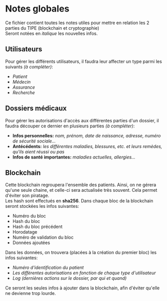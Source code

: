 # Notes globales
Ce fichier contient toutes les notes utiles pour mettre en relation les 2 parties du TIPE (blockchain et cryptographie)  
Seront notées en _italique_ les nouvelles infos.


## Utilisateurs
Pour gérer les différents utilisateurs, il faudra leur affecter un type parmi les suivants _(à compléter)_:

* _Patient_
* _Médecin_
* _Assurance_
* _Recherche_


## Dossiers médicaux
Pour gérer les autorisations d'accès aux différentes parties d'un dossier, il faudra découper ce dernier en plusieurs parties _(à compléter)_:

* __Infos personnelles:__ _nom, prénom, date de naissance, adresse, numéro de sécurité sociale..._
* __Antécédents:__ _les différentes maladies, blessures, etc. et leurs remèdes, qu'ils aient réussi ou pas_
* __Infos de santé importantes:__ _maladies actuelles, allergies..._




## Blockchain
Cette blockchain regroupera l'ensemble des patients. Ainsi, on ne gérera qu'une seule chaine, et celle-ci sera actualisée très souvent. Cela permet d'éviter son piratage.  
Les hash sont effectués en __sha256__.
Dans chaque bloc de la blockchain seront stockées les infos suivantes:

* Numéro du bloc
* Hash du bloc
* Hash du bloc précédent
* Horodatage
* Numéro de validation du bloc
* Données ajoutées

Dans les données, on trouvera (placées à la création du premier bloc) les infos suivantes:

* _Numéro d'identification du patient_
* _Les différentes autorisations en fonction de chaque type d'utilisateur_
* _Log (dernières actions sur le dossier, par qui et quand)_

Ce seront les seules infos à ajouter dans la blockchain, afin d'éviter qu'elle ne devienne trop lourde.